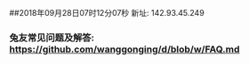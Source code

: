 ##2018年09月28日07时12分07秒 新址: 142.93.45.249
### 兔友常见问题及解答: https://github.com/wanggonging/d/blob/w/FAQ.md
